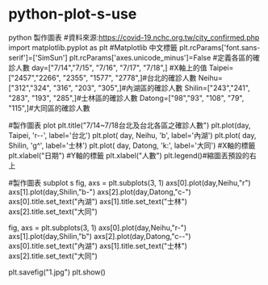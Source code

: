 # python-plot-s-use
python 製作圖表
#資料來源:https://covid-19.nchc.org.tw/city_confirmed.php
import matplotlib.pyplot as plt
#Matplotlib 中文標籤
plt.rcParams['font.sans-serif']=['SimSun']
plt.rcParams['axes.unicode_minus']=False
#定義各區的確診人數
day=["7/14","7/15", "7/16", "7/17", "7/18",] #X軸上的值
Taipei=["2457","2266", "2355", "1577", "2778",]#台北的確診人數
Neihu=["312","324", "316", "203", "305",]#內湖區的確診人數
Shilin=["243","241", "283", "193", "285",]#士林區的確診人數
Datong=["98","93", "108", "79", "115",]#大同區的確診人數

#製作圖表 plot
plt.title("7/14~7/18台北及台北各區之確診人數")
plt.plot(day, Taipei, 'r--', label='台北')
plt.plot( day, Neihu, 'b', label='內湖')
plt.plot( day, Shilin, 'g^', label='士林')
plt.plot( day, Datong, 'k:', label='大同')
#X軸的標籤
plt.xlabel("日期")
#Y軸的標籤
plt.xlabel("人數")
plt.legend()#縮圖丟預設的右上

#製作圖表 subplot  s
fig, axs = plt.subplots(3, 1)
axs[0].plot(day,Neihu,"r")
axs[1].plot(day,Shilin,"b-")
axs[2].plot(day,Datong,"c-")
axs[0].title.set_text("內湖")
axs[1].title.set_text("士林")
axs[2].title.set_text("大同")


fig, axs = plt.subplots(3, 1)
axs[0].plot(day,Neihu,"r-")
axs[1].plot(day,Shilin,"b")
axs[2].plot(day,Datong,"c--")
axs[0].title.set_text("內湖")
axs[1].title.set_text("士林")
axs[2].title.set_text("大同")

plt.savefig("1.jpg")
plt.show()
